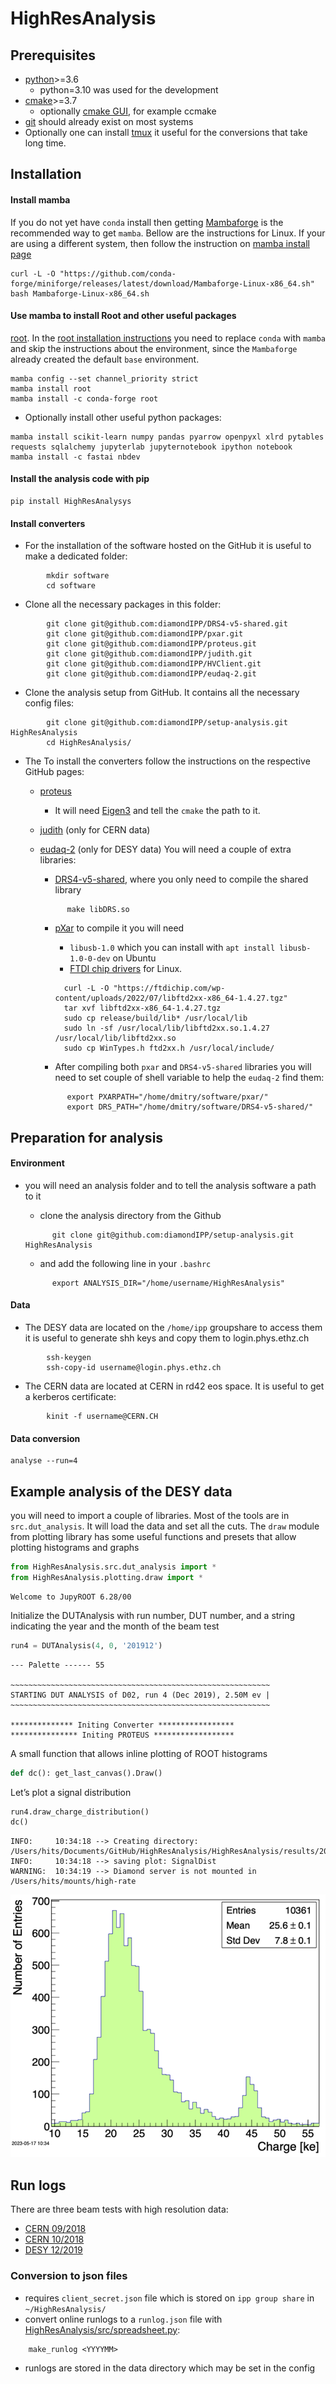 HighResAnalysis
================

<!-- WARNING: THIS FILE WAS AUTOGENERATED! DO NOT EDIT! -->

## Prerequisites

- [python](https://www.python.org)\>=3.6
  - python=3.10 was used for the development
- [cmake](https://cmake.org)\>=3.7
  - optionally [cmake GUI](https://cmake.org/runningcmake/), for example
    ccmake
- [git](https://git-scm.com) should already exist on most systems
- Optionally one can install [tmux](https://github.com/tmux/tmux/wiki)
  it useful for the conversions that take long time.

## Installation

#### Install mamba

If you do not yet have `conda` install then getting
[Mambaforge](https://github.com/conda-forge/miniforge#mambaforge) is the
recommended way to get `mamba`. Bellow are the instructions for Linux.
If your are using a different system, then follow the instruction on
[mamba install
page](https://mamba.readthedocs.io/en/latest/installation.html#installation "complete mamba installation instructions")

``` shell
curl -L -O "https://github.com/conda-forge/miniforge/releases/latest/download/Mambaforge-Linux-x86_64.sh"
bash Mambaforge-Linux-x86_64.sh 
```

#### Use mamba to install Root and other useful packages

[root](https://root.cern.ch). In the [root installation
instructions](https://root.cern/install/#conda) you need to replace
`conda` with `mamba` and skip the instructions about the environment,
since the `Mambaforge` already created the default `base` environment.

``` shell
mamba config --set channel_priority strict
mamba install root
mamba install -c conda-forge root
```

- Optionally install other useful python packages:

``` shell
mamba install scikit-learn numpy pandas pyarrow openpyxl xlrd pytables requests sqlalchemy jupyterlab jupyternotebook ipython notebook
mamba install -c fastai nbdev
```

#### Install the analysis code with pip

``` shell
pip install HighResAnalysys
```

#### Install converters

- For the installation of the software hosted on the GitHub it is useful
  to make a dedicated folder:

``` shell
        mkdir software
        cd software
```

- Clone all the necessary packages in this folder:

``` shell
        git clone git@github.com:diamondIPP/DRS4-v5-shared.git
        git clone git@github.com:diamondIPP/pxar.git
        git clone git@github.com:diamondIPP/proteus.git
        git clone git@github.com:diamondIPP/judith.git
        git clone git@github.com:diamondIPP/HVClient.git
        git clone git@github.com:diamondIPP/eudaq-2.git
```

- Clone the analysis setup from GitHub. It contains all the necessary
  config files:

``` shell
        git clone git@github.com:diamondIPP/setup-analysis.git HighResAnalysis
        cd HighResAnalysis/
```

- The To install the converters follow the instructions on the
  respective GitHub pages:
  - [proteus](https://github.com/diamondIPP/proteus)
    - It will need
      [Eigen3](https://eigen.tuxfamily.org/index.php?title=Main_Page)
      and tell the `cmake` the path to it.
  - [judith](https://github.com/diamondIPP/judith) (only for CERN data)
  - [eudaq-2](https://github.com/diamondIPP/eudaq-2) (only for DESY
    data) You will need a couple of extra libraries:
    - [DRS4-v5-shared](https://github.com/diamondIPP/DRS4-v5-shared),
      where you only need to compile the shared library

    ``` shell
          make libDRS.so
    ```

    - [pXar](https://github.com/diamondIPP/pxar) to compile it you will
      need
      - `libusb-1.0` which you can install with
        `apt install libusb-1.0-0-dev` on Ubuntu
      - [FTDI chip drivers](https://ftdichip.com/drivers/d2xx-drivers/)
        for Linux.

      ``` shell
        curl -L -O "https://ftdichip.com/wp-content/uploads/2022/07/libftd2xx-x86_64-1.4.27.tgz"
        tar xvf libftd2xx-x86_64-1.4.27.tgz 
        sudo cp release/build/lib* /usr/local/lib
        sudo ln -sf /usr/local/lib/libftd2xx.so.1.4.27 /usr/local/lib/libftd2xx.so
        sudo cp WinTypes.h ftd2xx.h /usr/local/include/
      ```
    - After compiling both `pxar` and `DRS4-v5-shared` libraries you
      will need to set couple of shell variable to help the `eudaq-2`
      find them:

    ``` shell
          export PXARPATH="/home/dmitry/software/pxar/"
          export DRS_PATH="/home/dmitry/software/DRS4-v5-shared/"
    ```

## Preparation for analysis

#### Environment

- you will need an analysis folder and to tell the analysis software a
  path to it
  - clone the analysis directory from the Github

  ``` shell
        git clone git@github.com:diamondIPP/setup-analysis.git HighResAnalysis
  ```

  - and add the following line in your `.bashrc`

  ``` shell
        export ANALYSIS_DIR="/home/username/HighResAnalysis"
  ```

#### Data

- The DESY data are located on the `/home/ipp` groupshare to access them
  it is useful to generate shh keys and copy them to login.phys.ethz.ch

``` shell
        ssh-keygen
        ssh-copy-id username@login.phys.ethz.ch
```

- The CERN data are located at CERN in rd42 eos space. It is useful to
  get a kerberos certificate:

``` shell
        kinit -f username@CERN.CH
```

#### Data conversion

``` shell
analyse --run=4
```

## Example analysis of the DESY data

you will need to import a couple of libraries. Most of the tools are in
`src.dut_analysis`. It will load the data and set all the cuts. The
`draw` module from plotting library has some useful functions and
presets that allow plotting histograms and graphs

``` python
from HighResAnalysis.src.dut_analysis import *
from HighResAnalysis.plotting.draw import *
```

    Welcome to JupyROOT 6.28/00

Initialize the DUTAnalysis with run number, DUT number, and a string
indicating the year and the month of the beam test

``` python
run4 = DUTAnalysis(4, 0, '201912')
```

    --- Palette ------ 55

    ~~~~~~~~~~~~~~~~~~~~~~~~~~~~~~~~~~~~~~~~~~~~~~~~~~~~~~~~~~
    STARTING DUT ANALYSIS of D02, run 4 (Dec 2019), 2.50M ev |
    ~~~~~~~~~~~~~~~~~~~~~~~~~~~~~~~~~~~~~~~~~~~~~~~~~~~~~~~~~~

    ************** Initing Converter *****************
    *************** Initing PROTEUS ******************

A small function that allows inline plotting of ROOT histograms

``` python
def dc(): get_last_canvas().Draw()
```

Let’s plot a signal distribution

``` python
run4.draw_charge_distribution()
dc()
```

    INFO:     10:34:18 --> Creating directory: /Users/hits/Documents/GitHub/HighResAnalysis/HighResAnalysis/results/201912
    INFO:     10:34:18 --> saving plot: SignalDist
    WARNING:  10:34:19 --> Diamond server is not mounted in /Users/hits/mounts/high-rate

![](index_files/figure-commonmark/cell-5-output-2.png)

## Run logs

There are three beam tests with high resolution data:

- [CERN
  09/2018](https://docs.google.com/spreadsheets/d/1KoDi9OLU0SiqtLvTGgglQGHm51xn5J0ErAs89h6a-Rc/edit#gid=0)
- [CERN
  10/2018](https://docs.google.com/spreadsheets/d/1t-MXNW0eN9tkGZSakfPdmnd_wcq4cX14Nw0bQ2ma_OQ/edit#gid=0)
- [DESY
  12/2019](https://docs.google.com/spreadsheets/d/1vtwJnPLbk0M1UztpSX9SZNsPYAyMCO0TnYQzD6jQWoo/edit#gid=0)

### Conversion to json files

- requires `client_secret.json` file which is stored on
  `ipp group share` in `~/HighResAnalysis/`
- convert online runlogs to a `runlog.json` file with
  [HighResAnalysis/src/spreadsheet.py](spreadsheet.py):

``` shell
    make_runlog <YYYYMM>
```

- runlogs are stored in the data directory which may be set in the
  config
